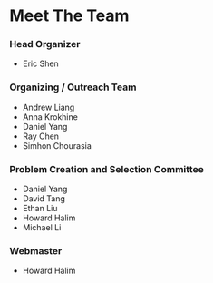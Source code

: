 ---
---

# Meet The Team

### Head Organizer
- Eric Shen

### Organizing / Outreach Team
- Andrew Liang
- Anna Krokhine
- Daniel Yang
- Ray Chen
- Simhon Chourasia

### Problem Creation and Selection Committee
- Daniel Yang
- David Tang
- Ethan Liu
- Howard Halim
- Michael Li

### Webmaster
- Howard Halim
